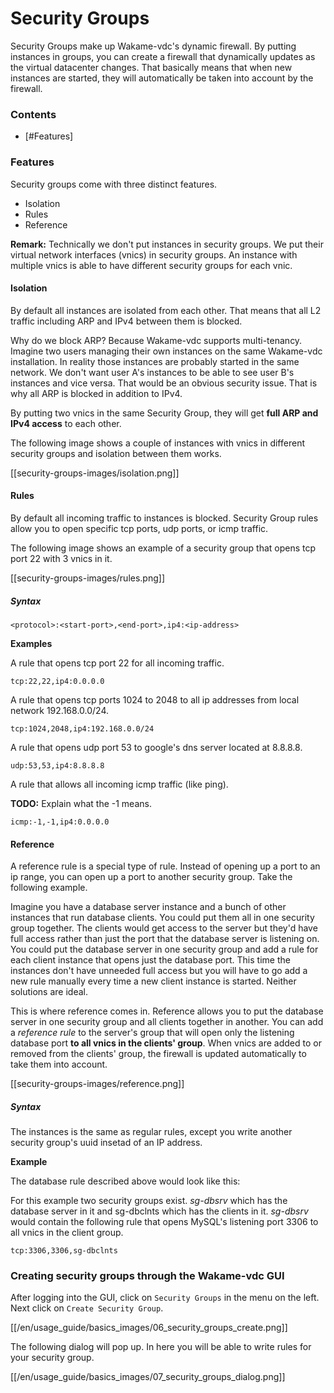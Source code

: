 # Security Groups

Security Groups make up Wakame-vdc's dynamic firewall. By putting instances in groups, you can create a firewall that dynamically updates as the virtual datacenter changes. That basically means that when new instances are started, they will automatically be taken into account by the firewall.

### Contents

* [#Features]

### Features

Security groups come with three distinct features.

* Isolation
* Rules
* Reference

**Remark:** Technically we don't put instances in security groups. We put their virtual network interfaces (vnics) in security groups. An instance with multiple vnics is able to have different security groups for each vnic.

#### Isolation

By default all instances are isolated from each other. That means that all L2 traffic including ARP and IPv4 between them is blocked.

Why do we block ARP? Because Wakame-vdc supports multi-tenancy. Imagine two users managing their own instances on the same Wakame-vdc installation. In reality those instances are probably started in the same network. We don't want user A's instances to be able to see user B's instances and vice versa. That would be an obvious security issue. That is why all ARP is blocked in addition to IPv4.

By putting two vnics in the same Security Group, they will get **full ARP and IPv4 access** to each other.

The following image shows a couple of instances with vnics in different security groups and isolation between them works.

[[security-groups-images/isolation.png]]

#### Rules

By default all incoming traffic to instances is blocked. Security Group rules allow you to open specific tcp ports, udp ports, or icmp traffic.

The following image shows an example of a security group that opens tcp port 22 with 3 vnics in it.

[[security-groups-images/rules.png]]

##### Syntax

    <protocol>:<start-port>,<end-port>,ip4:<ip-address>

**Examples**

A rule that opens tcp port 22 for all incoming traffic.

    tcp:22,22,ip4:0.0.0.0

A rule that opens tcp ports 1024 to 2048 to all ip addresses from local network 192.168.0.0/24.

    tcp:1024,2048,ip4:192.168.0.0/24

A rule that opens udp port 53 to google's dns server located at 8.8.8.8.

    udp:53,53,ip4:8.8.8.8

A rule that allows all incoming icmp traffic (like ping).

**TODO:** Explain what the -1 means.

    icmp:-1,-1,ip4:0.0.0.0

#### Reference

A reference rule is a special type of rule. Instead of opening up a port to an ip range, you can open up a port to another security group. Take the following example.

Imagine you have a database server instance and a bunch of other instances that run database clients. You could put them all in one security group together. The clients would get access to the server but they'd have full access rather than just the port that the database server is listening on. You could put the database server in one security group and add a rule for each client instance that opens just the database port. This time the instances don't have unneeded full access but you will have to go add a new rule manually every time a new client instance is started. Neither solutions are ideal.

This is where reference comes in. Reference allows you to put the database server in one security group and all clients together in another. You can add a *reference rule* to the server's group that will open only the listening database port **to all vnics in the clients' group**. When vnics are added to or removed from the clients' group, the firewall is updated automatically to take them into account.

[[security-groups-images/reference.png]]

##### Syntax

The instances is the same as regular rules, except you write another security group's uuid insetad of an IP address.

**Example**

The database rule described above would look like this:

For this example two security groups exist. *sg-dbsrv* which has the database server in it and sg-dbclnts which has the clients in it. *sg-dbsrv* would contain the following rule that opens MySQL's listening port 3306 to all vnics in the client group.

    tcp:3306,3306,sg-dbclnts

### Creating security groups through the Wakame-vdc GUI

After logging into the GUI, click on `Security Groups` in the menu on the left. Next click on `Create Security Group`.

[[/en/usage_guide/basics_images/06_security_groups_create.png]]

The following dialog will pop up. In here you will be able to write rules for your security group.

[[/en/usage_guide/basics_images/07_security_groups_dialog.png]]
